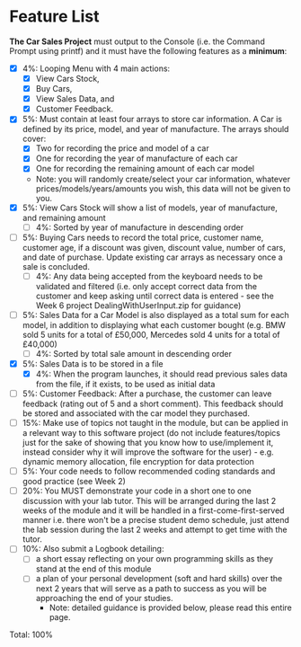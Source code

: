 # Feature List
**The Car Sales Project** must output to the Console (i.e. the Command Prompt using printf) and it must have the following features as a **minimum**:

- [x] 4%: Looping Menu with 4 main actions:
  - [x] View Cars Stock,
  - [x] Buy Cars,
  - [x] View Sales Data, and
  - [x] Customer Feedback. 
- [x] 5%: Must contain at least four arrays to store car information. A Car is defined by its price, model, and year of manufacture. The arrays should cover:
  - [x] Two for recording the price and model of a car
  - [x] One for recording the year of manufacture of each car
  - [x] One for recording the remaining amount of each car model
  - Note: you will randomly create/select your car information, whatever prices/models/years/amounts you wish, this data will not be given to you.
- [x] 5%: View Cars Stock will show a list of models, year of manufacture, and remaining amount
  - [ ] 4%: Sorted by year of manufacture in descending order
- [ ] 5%: Buying Cars needs to record the total price, customer name, customer age, if a discount was given, discount value, number of cars, and date of purchase. Update existing car arrays as necessary once a sale is concluded.
  - [ ] 4%: Any data being accepted from the keyboard needs to be validated and filtered (i.e. only accept correct data from the customer and keep asking until correct data is entered - see the Week 6 project DealingWithUserInput.zip for guidance)
- [ ] 5%: Sales Data for a Car Model is also displayed as a total sum for each model, in addition to displaying what each customer bought (e.g. BMW sold 5 units for a total of £50,000, Mercedes sold 4 units for a total of £40,000)
  - [ ] 4%: Sorted by total sale amount in descending order
- [x] 5%: Sales Data is to be stored in a file
  - [x] 4%: When the program launches, it should read previous sales data from the file, if it exists, to be used as initial data
- [ ] 5%: Customer Feedback: After a purchase, the customer can leave feedback (rating out of 5 and a short comment). This feedback should be stored and associated with the car model they purchased. 
- [ ] 15%: Make use of topics not taught in the module, but can be applied in a relevant way to this software project (do not include features/topics just for the sake of showing that you know how to use/implement it, instead consider why it will improve the software for the user) - e.g. dynamic memory allocation, file encryption for data protection 
- [ ] 5%: Your code needs to follow recommended coding standards and good practice (see Week 2)
- [ ] 20%: You MUST demonstrate your code in a short one to one discussion with your lab tutor. This will be arranged during the last 2 weeks of the module and it will be handled in a first-come-first-served manner i.e. there won't be a precise student demo schedule, just attend the lab session during the last 2 weeks and attempt to get time with the tutor. 
- [ ] 10%: Also submit a Logbook detailing:
  - [ ] a short essay reflecting on your own programming skills as they stand at the end of this module 
  - [ ] a plan of your personal development (soft and hard skills) over the next 2 years that will serve as a path to success as you will be approaching the end of your studies. 
    - Note: detailed guidance is provided below, please read this entire page.

Total: 100%


